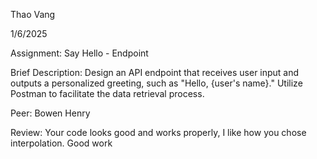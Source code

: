 Thao Vang

1/6/2025

Assignment: Say Hello - Endpoint

Brief Description: 
    Design an API endpoint that receives user input and outputs a personalized greeting, such as "Hello, {user's name}."
    Utilize Postman to facilitate the data retrieval process.

Peer: Bowen Henry

Review: Your code looks good and works properly, I like how you chose interpolation. Good work